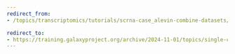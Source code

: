 ```yaml
---
redirect_from:
- /topics/transcriptomics/tutorials/scrna-case_alevin-combine-datasets/tutorial_ES

redirect_to:
- https://training.galaxyproject.org/archive/2024-11-01/topics/single-cell/tutorials/scrna-case_alevin-combine-datasets/tutorial_ES.html
---
```

